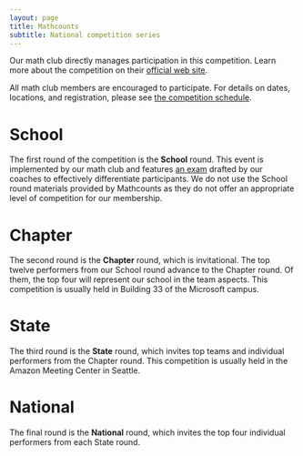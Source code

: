 ```yaml
---
layout: page
title: Mathcounts
subtitle: National competition series
---
```


Our math club directly manages participation in this competition. Learn more about the competition
on their [official web site](https://www.mathcounts.org).

All math club members are encouraged to participate. For details on dates, locations, and registration,
please see [the competition schedule](/competitions).

# School

The first round of the competition is the **School** round. This event is implemented by our math
club and features [an exam](/exams) drafted by our coaches to effectively differentiate participants.
We do not use the School round materials provided by Mathcounts as they do not offer an appropriate level
of competition for our membership.

# Chapter

The second round is the **Chapter** round, which is invitational. The top twelve performers from our School
round advance to the Chapter round. Of them, the top four will represent our school in the team aspects.
This competition is usually held in Building 33 of the Microsoft campus.

# State

The third round is the **State** round, which invites top teams and individual performers from the Chapter
round. This competition is usually held in the Amazon Meeting Center in Seattle.

# National

The final round is the **National** round, which invites the top four individual performers from each
State round.
